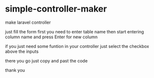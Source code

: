 # simple-controller-maker
make laravel controller 

just fill the form
first you need to enter table name
then start entering column name and press Enter for new column

if you just need some funtion in your controller just select the checkbox above the inputs

there you go 
just copy and past the code
 
 thank you
